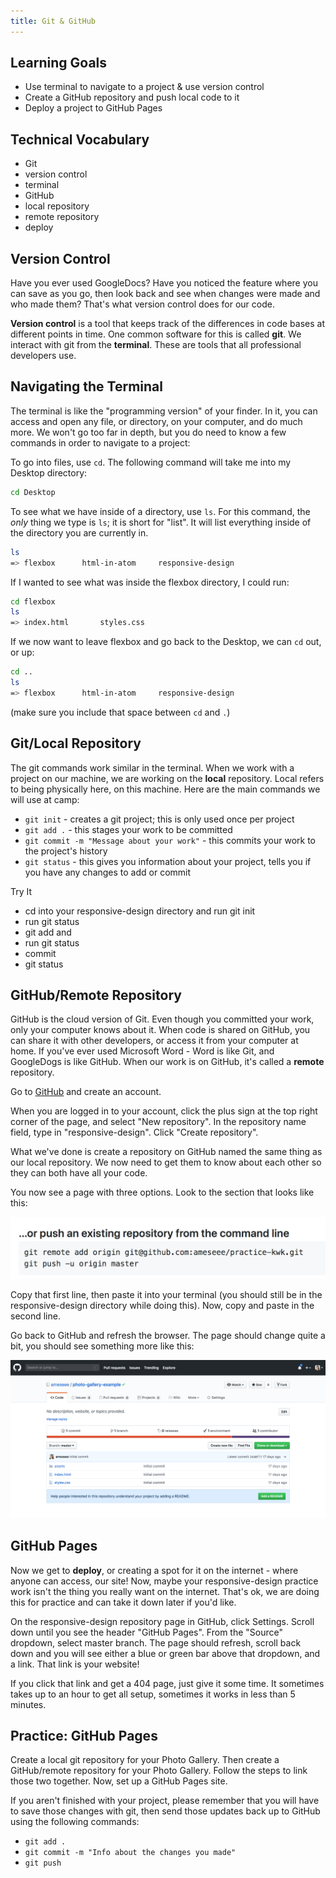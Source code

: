 ```yaml
---
title: Git & GitHub
---
```


## Learning Goals

* Use terminal to navigate to a project & use version control
* Create a GitHub repository and push local code to it
* Deploy a project to GitHub Pages

## Technical Vocabulary

- Git
- version control
- terminal
- GitHub
- local repository
- remote repository
- deploy

## Version Control

Have you ever used GoogleDocs? Have you noticed the feature where you can save as you go, then look back and see when changes were made and who made them? That's what version control does for our code.

**Version control** is a tool that keeps track of the differences in code bases at different points in time. One common software for this is called **git**. We interact with git from the **terminal**. These are tools that all professional developers use.

## Navigating the Terminal

The terminal is like the "programming version" of your finder. In it, you can access and open any file, or directory, on your computer, and do much more. We won't go too far in depth, but you do need to know a few commands in order to navigate to a project:

To go into files, use `cd`. The following command will take me into my Desktop directory:

```bash
cd Desktop
```

To see what we have inside of a directory, use `ls`. For this command, the _only_ thing we type is `ls`; it is short for "list". It will list everything inside of the directory you are currently in.

```bash
ls
=> flexbox      html-in-atom     responsive-design        
```

If I wanted to see what was inside the flexbox directory, I could run:

```bash
cd flexbox
ls
=> index.html       styles.css
```

If we now want to leave flexbox and go back to the Desktop, we can `cd` out, or up:

```bash
cd ..
ls
=> flexbox      html-in-atom     responsive-design   
```

(make sure you include that space between `cd` and `.`)

## Git/Local Repository

The git commands work similar in the terminal. When we work with a project on our machine, we are working on the **local** repository. Local refers to being physically here, on this machine. Here are the main commands we will use at camp:

- `git init` - creates a git project; this is only used once per project
- `git add .` - this stages your work to be committed
- `git commit -m "Message about your work"` - this commits your work to the project's history
- `git status` - this gives you information about your project, tells you if you have any changes to add or commit

Try It
- cd into your responsive-design directory and run git init
- run git status
- git add and
- run git status
- commit
- git status

## GitHub/Remote Repository

GitHub is the cloud version of Git. Even though you committed your work, only your computer knows about it. When code is shared on GitHub, you can share it with other developers, or access it from your computer at home. If you've ever used Microsoft Word - Word is like Git, and GoogleDogs is like GitHub. When our work is on GitHub, it's called a **remote** repository.

Go to [GitHub]() and create an account.

When you are logged in to your account, click the plus sign at the top right corner of the page, and select "New repository". In the repository name field, type in "responsive-design". Click "Create repository".

What we've done is create a repository on GitHub named the same thing as our local repository. We now need to get them to know about each other so they can both have all your code.

You now see a page with three options. Look to the section that looks like this:

<img class="medium" src="./assets/create-repo.png" alt="Directions to create from existing repo from command line">

Copy that first line, then paste it into your terminal (you should still be in the responsive-design directory while doing this). Now, copy and paste in the second line.

Go back to GitHub and refresh the browser. The page should change quite a bit, you should see something more like this:

<img class="small" src="./assets/repo.png" alt="Screen shot of a repository page on GitHub">

## GitHub Pages

Now we get to **deploy**, or creating a spot for it on the internet - where anyone can access, our site! Now, maybe your responsive-design practice work isn't the thing you really want on the internet. That's ok, we are doing this for practice and can take it down later if you'd like.

On the responsive-design repository page in GitHub, click Settings. Scroll down until you see the header "GitHub Pages". From the "Source" dropdown, select master branch. The page should refresh, scroll back down and you will see either a blue or green bar above that dropdown, and a link. That link is your website!

If you click that link and get a 404 page, just give it some time. It sometimes takes up to an hour to get all setup, sometimes it works in less than 5 minutes.

<div class="practice">
  <h2>Practice: GitHub Pages</h2>
  <p>Create a local git repository for your Photo Gallery. Then create a GitHub/remote repository for your Photo Gallery. Follow the steps to link those two together. Now, set up a GitHub Pages site.</p>
  <p>If you aren't finished with your project, please remember that you will have to save those changes with git, then send those updates back up to GitHub using the following commands:</p>
  <ul>
    <li><code class="practice-code">git add .</code></li>
    <li><code class="practice-code">git commit -m "Info about the changes you made"</code></li>
    <li><code class="practice-code">git push</code></li>
  </ul>
</div>
